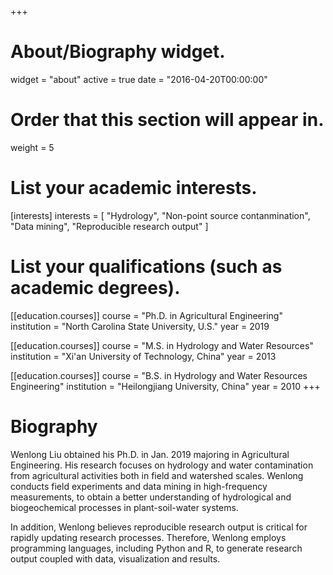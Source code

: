 +++
# About/Biography widget.
widget = "about"
active = true
date = "2016-04-20T00:00:00"

# Order that this section will appear in.
weight = 5

# List your academic interests.
[interests]
  interests = [
    "Hydrology",
    "Non-point source contanmination",
    "Data mining",
    "Reproducible research output"
  ]

# List your qualifications (such as academic degrees).
[[education.courses]]
  course = "Ph.D. in Agricultural Engineering"
  institution = "North Carolina State University, U.S."
  year = 2019

[[education.courses]]
  course = "M.S. in Hydrology and Water Resources"
  institution = "Xi'an University of Technology, China"
  year = 2013

[[education.courses]]
  course = "B.S. in Hydrology and Water Resources Engineering"
  institution = "Heilongjiang University, China"
  year = 2010
+++

# Biography

Wenlong Liu obtained his Ph.D. in Jan. 2019 majoring in Agricultural Engineering. His research focuses on hydrology and water contamination from agricultural activities both in field and watershed scales.  Wenlong conducts field experiments and data mining in high-frequency measurements, to obtain a better understanding of hydrological and biogeochemical processes in plant-soil-water systems. 

In addition, Wenlong believes reproducible research output is critical for rapidly updating research processes.  Therefore, Wenlong employs programming languages, including Python and R, to generate research output coupled with data, visualization and results. 